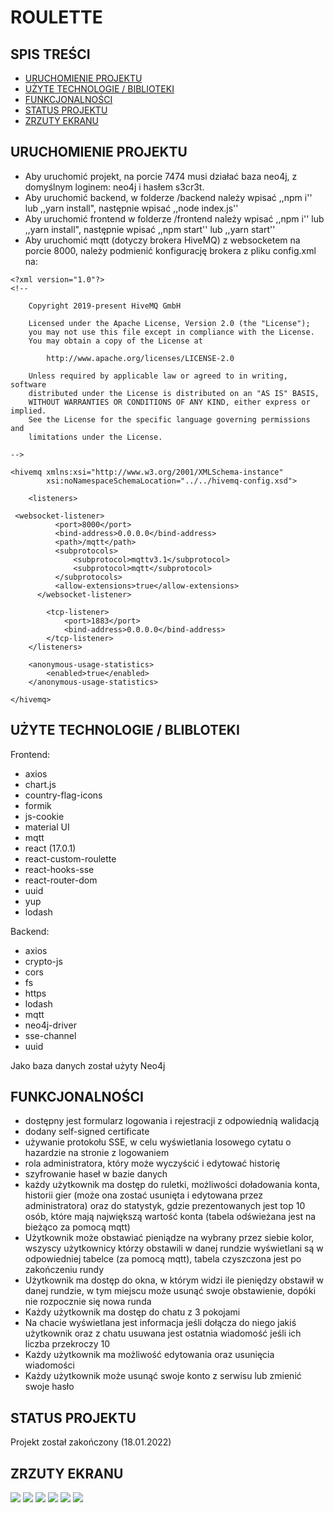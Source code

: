# ROULETTE

## SPIS TREŚCI

- [URUCHOMIENIE PROJEKTU](#uruchomienie-projektu)
- [UŻYTE TECHNOLOGIE / BIBLIOTEKI](#użyte-technologie-/-biblioteki)
- [FUNKCJONALNOŚCI](#funkcjonalności)
- [STATUS PROJEKTU](#status-projektu)
- [ZRZUTY EKRANU](#zrzuty-ekranu)

## URUCHOMIENIE PROJEKTU

- Aby uruchomić projekt, na porcie 7474 musi działać baza neo4j, z domyślnym loginem: neo4j i hasłem s3cr3t.
- Aby uruchomić backend, w folderze /backend należy wpisać ,,npm i'' lub ,,yarn install", następnie wpisać ,,node index.js''
- Aby uruchomić frontend w folderze /frontend należy wpisać ,,npm i'' lub ,,yarn install", następnie wpisać ,,npm start'' lub ,,yarn start''
- Aby uruchomić mqtt (dotyczy brokera HiveMQ) z websocketem na porcie 8000, należy podmienić konfigurację brokera z pliku config.xml na:

```
<?xml version="1.0"?>
<!--

    Copyright 2019-present HiveMQ GmbH

    Licensed under the Apache License, Version 2.0 (the "License");
    you may not use this file except in compliance with the License.
    You may obtain a copy of the License at

        http://www.apache.org/licenses/LICENSE-2.0

    Unless required by applicable law or agreed to in writing, software
    distributed under the License is distributed on an "AS IS" BASIS,
    WITHOUT WARRANTIES OR CONDITIONS OF ANY KIND, either express or implied.
    See the License for the specific language governing permissions and
    limitations under the License.

-->

<hivemq xmlns:xsi="http://www.w3.org/2001/XMLSchema-instance"
        xsi:noNamespaceSchemaLocation="../../hivemq-config.xsd">

    <listeners>

 <websocket-listener>
          <port>8000</port>
          <bind-address>0.0.0.0</bind-address>
          <path>/mqtt</path>
          <subprotocols>
              <subprotocol>mqttv3.1</subprotocol>
              <subprotocol>mqtt</subprotocol>
          </subprotocols>
          <allow-extensions>true</allow-extensions>
      </websocket-listener>

        <tcp-listener>
            <port>1883</port>
            <bind-address>0.0.0.0</bind-address>
        </tcp-listener>
    </listeners>

    <anonymous-usage-statistics>
        <enabled>true</enabled>
    </anonymous-usage-statistics>

</hivemq>
```

## UŻYTE TECHNOLOGIE / BLIBLOTEKI

Frontend:

- axios
- chart.js
- country-flag-icons
- formik
- js-cookie
- material UI
- mqtt
- react (17.0.1)
- react-custom-roulette
- react-hooks-sse
- react-router-dom
- uuid
- yup
- lodash

Backend:

- axios
- crypto-js
- cors
- fs
- https
- lodash
- mqtt
- neo4j-driver
- sse-channel
- uuid

Jako baza danych został użyty Neo4j

## FUNKCJONALNOŚCI

- dostępny jest formularz logowania i rejestracji z odpowiednią walidacją
- dodany self-signed certificate
- używanie protokołu SSE, w celu wyświetlania losowego cytatu o hazardzie na stronie z logowaniem
- rola administratora, który może wyczyścić i edytować historię
- szyfrowanie haseł w bazie danych
- każdy użytkownik ma dostęp do ruletki, możliwości doładowania konta, historii gier (może ona zostać usunięta i edytowana przez administratora) oraz do statystyk, gdzie prezentowanych jest top 10 osób, które mają największą wartość konta (tabela odświeżana jest na bieżąco za pomocą mqtt)
- Użytkownik może obstawiać pieniądze na wybrany przez siebie kolor, wszyscy użytkownicy którzy obstawili w danej rundzie wyświetlani są w odpowiedniej tabelce (za pomocą mqtt), tabela czyszczona jest po zakończeniu rundy
- Użytkownik ma dostęp do okna, w którym widzi ile pieniędzy obstawił w danej rundzie, w tym miejscu może usunąć swoje obstawienie, dopóki nie rozpocznie się nowa runda
- Każdy użytkownik ma dostęp do chatu z 3 pokojami
- Na chacie wyświetlana jest informacja jeśli dołącza do niego jakiś użytkownik oraz z chatu usuwana jest ostatnia wiadomość jeśli ich liczba przekroczy 10
- Każdy użytkownik ma możliwość edytowania oraz usunięcia wiadomości
- Każdy użytkownik może usunąć swoje konto z serwisu lub zmienić swoje hasło

## STATUS PROJEKTU

Projekt został zakończony (18.01.2022)

## ZRZUTY EKRANU

<img src="./jpg/Zrzut ekranu 2022-02-27 024651.png"/>
<img src="./jpg/Zrzut ekranu 2022-02-27 024711.png"/>
<img src="./jpg/Zrzut ekranu 2022-02-27 024731.png"/>
<img src="./jpg/Zrzut ekranu 2022-02-27 024749.png"/>
<img src="./jpg/Zrzut ekranu 2022-02-27 024812.png"/>
<img src="./jpg/Zrzut ekranu 2022-02-27 024834.png"/>
